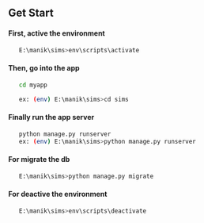 ## Get Start

#### First, active the environment

```bash
   E:\manik\sims>env\scripts\activate
```

#### Then, go into the app

```bash
   cd myapp

   ex: (env) E:\manik\sims>cd sims
```

#### Finally run the app server

```bash
   python manage.py runserver
   ex: (env) E:\manik\sims>python manage.py runserver
```

#### For migrate the db

```bash
   E:\manik\sims>python manage.py migrate
```

#### For deactive the environment

```bash
   E:\manik\sims>env\scripts\deactivate
```
